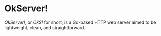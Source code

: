 # OkServer!
_OkServer!_, or _OkS!_ for short, is a Go-based HTTP web server aimed to be lightweight, clean, and straightforward.
